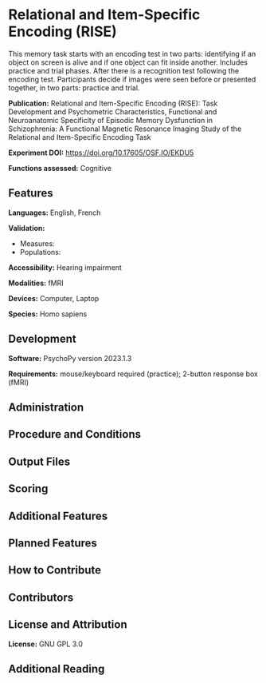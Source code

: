 # Relational and Item-Specific Encoding (RISE)

This memory task starts with an encoding test in two parts: identifying if an object on screen is alive and if one object can fit inside another. Includes practice and trial phases. After there is a recognition test following the encoding test. Participants decide if images were seen before or presented together, in two parts: practice and trial.

**Publication:** Relational and Item-Specific Encoding (RISE): Task Development and Psychometric Characteristics, Functional and Neuroanatomic Specificity of Episodic Memory Dysfunction in Schizophrenia: A Functional Magnetic Resonance Imaging Study of the Relational and Item-Specific Encoding Task

**Experiment DOI:** https://doi.org/10.17605/OSF.IO/EKDU5

**Functions assessed:** Cognitive

## Features

**Languages:** English, French

**Validation:**
  * Measures: 
  * Populations: 

**Accessibility:** Hearing impairment

**Modalities:** fMRI

**Devices:** Computer, Laptop

**Species:** Homo sapiens

## Development

**Software:** PsychoPy  version 2023.1.3

**Requirements:** mouse/keyboard required (practice); 2-button response box (fMRI)

## Administration

## Procedure and Conditions

## Output Files

## Scoring

## Additional Features

## Planned Features

## How to Contribute

## Contributors

## License and Attribution

**License:** GNU GPL 3.0

## Additional Reading
